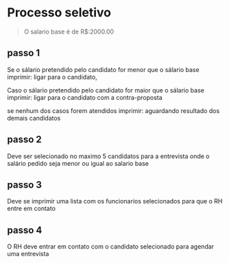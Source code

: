 # Processo seletivo

> O salario base é de R$:2000.00

## passo 1

Se o sálario pretendido pelo candidato for menor que o sálario base imprimir: ligar para o candidato,

Caso o sálario pretendido pelo candidato for maior que o sálario base imprimir: ligar para o candidato com a contra-proposta

se nenhum dos casos forem atendidos imprimir: aguardando resultado dos demais candidatos

## passo 2

Deve ser selecionado no maximo 5 candidatos para a entrevista onde o salário pedido seja menor ou igual ao salario base

## passo 3

Deve se imprimir uma lista com os funcionarios selecionados para que o RH entre em contato

## passo 4

O RH deve entrar em contato com o candidato selecionado para agendar uma entrevista